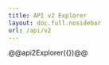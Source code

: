 ```yaml
---
title: API v2 Explorer
layout: doc.full.nosidebar
url: /api/v2
---
```

<!-- To learn the differences between API v1 and v2 refer to [this document](apiv2Changes). -->
@@api2Explorer({})@@
